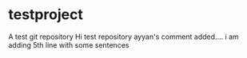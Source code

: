 # testproject
A test git repository
Hi test repository
ayyan's comment added....
i am adding 5th line with some sentences
